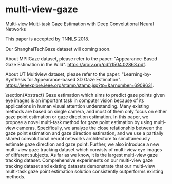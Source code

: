 # multi-view-gaze

Multi-view Multi-task Gaze Estimation with Deep Convolutional Neural Networks

This paper is accepted by TNNLS 2018.

Our ShanghaiTechGaze dataset will coming soon.

About MPIIGaze dataset, please refer to the paper: "Appearance-Based Gaze Estimation in the Wild". https://arxiv.org/pdf/1504.02863.pdf.

About UT Multiview dataset, please refer to the paper: "Learning-by-Synthesis for Appearance-based 3D Gaze Estimation". https://ieeexplore.ieee.org/stamp/stamp.jsp?tp=&arnumber=6909631.

\section{Abstract}
Gaze estimation which aims to predict gaze points given eye images is an important task in computer vision because of its applications in human visual attention understanding. Many existing methods are based on single camera, and most of them only focus on either gaze point estimation or gaze direction estimation. In this paper, we propose a novel multi-task method for gaze point estimation by using multi-view cameras. Specifically, we analyze the close relationship between the gaze point estimation and gaze direction estimation, and we use a partially shared convolutional neural networks architecture to simultaneously estimate gaze direction and gaze point. Further, we also introduce a new multi-view gaze tracking dataset which consists of multi-view eye images of different subjects. As far as we know, it is the largest multi-view gaze tracking dataset. Comprehensive experiments on our multi-view gaze tracking dataset and existing datasets demonstrate that our multi-view multi-task gaze point estimation solution consistently outperforms existing methods.
